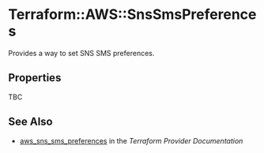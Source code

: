 # Terraform::AWS::SnsSmsPreferences

Provides a way to set SNS SMS preferences.

## Properties

TBC

## See Also

* [aws_sns_sms_preferences](https://www.terraform.io/docs/providers/aws/r/sns_sms_preferences.html) in the _Terraform Provider Documentation_